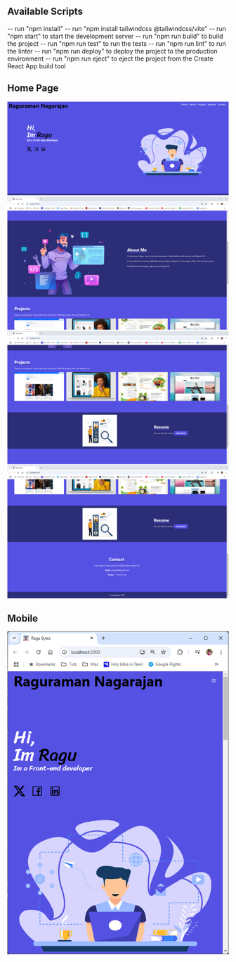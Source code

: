## Available Scripts

-- run "npm install"
-- run "npm install tailwindcss @tailwindcss/vite" 
-- run "npm start" to start the development server
-- run "npm run build" to build the project
-- run "npm run test" to run the tests
-- run "npm run lint" to run the linter
-- run "npm run deploy" to deploy the project to the production environment
-- run "npm run eject" to eject the project from the Create React App build tool


## Home Page
<img src="./src/assets/devfolio.png" />
<img src="./src/assets/devfolio1.png" />
<img src="./src/assets/devfolio2.png" />
<img src="./src/assets/devfolio3.png" />

## Mobile
<img src="./src/assets/devfolio4.png" />

